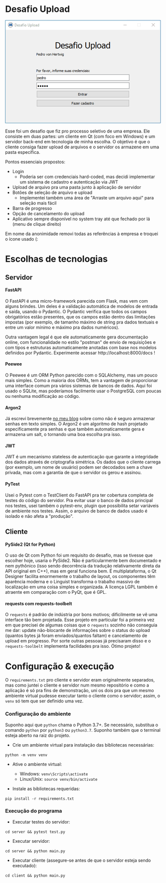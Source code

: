 # Desafio Upload

![Demonstração](demo/demo.gif)

Esse foi um desafio que fiz pro processo seletivo de uma empresa. Ele consiste em duas partes: um cliente em Qt (com 
foco em Windows) e um servidor back-end em tecnologia de minha escolha. O objetivo é que o cliente consiga fazer upload
de arquivos e o servidor os armazene em uma pasta específica. 

Pontos essenciais propostos:

* Login
  * Poderia ser com credenciais hard-coded, mas decidi implementar um sistema de cadastro e autenticação via JWT
* Upload de arquivo pra uma pasta junto à aplicação de servidor
* Botões de seleção de arquivo e upload
  * Implementei também uma área de "Arraste um arquivo aqui" para seleção mais fácil
* Barra de progresso
* Opção de cancelamento do upload
* Aplicativo sempre disponível no system tray até que fechado por lá (menu de clique direito)

Em nome da anonimidade removi todas as referências à empresa e troquei o ícone usado (: 

# Escolhas de tecnologias

## Servidor

#### FastAPI

O FastAPI é uma micro-framework parecida com Flask, mas vem com alguns brindes. Um deles é a validação automática 
de modelos de entrada e saída, usando o Pydantic. O Pydantic verifica que todos os campos obrigatórios estão presentes,
que os campos estão dentro das limitações impostas (por exemplo, de tamanho máximo de string pra dados textuais e entre 
um valor mínimo e máximo pra dados numéricos).

Outra vantagem legal é que ele automaticamente gera documentação online, com funcionalidade no estilo "postman" de
envio de requisições e com tipos e estruturas automaticamente anotadas com base nos modelos definidos por Pydantic.
Experimente acessar http://localhost:8000/docs ! 

#### Peewee

O Peewee é um ORM Python parecido com o SQLAlchemy, mas um pouco mais simples. Como a maioria dos ORMs, tem a vantagem 
de proporcionar uma interface comum pra vários sistemas de bancos de dados. Aqui foi usado o SQLite, mas poderíamos 
facilmente usar o PostgreSQL com poucas ou nenhuma modificação ao código.

#### Argon2

Já escrevi brevemente [no meu blog](https://pedrovhb.com/como-sites-com-login-nao-guardam-sua-senha-e-porque-nao-devem/)
 sobre como não é seguro armazenar senhas em texto simples. O Argon2 é um algoritmo de hash projetado especificamente 
pra senhas e que também automaticamente gera e armazena um salt, o tornando uma boa escolha pra isso.

#### JWT

JWT é um mecanismo stateless de autenticação que garante a integridade dos dados através de criptografia simétrica.
Os dados que o cliente carrega (por exemplo, um nome de usuário) podem ser decodados sem a chave privada, mas com 
a garantia de que o servidor os gerou e assinou.

#### PyTest

Usei o Pytest com o TestClient do FastAPI pra ter cobertura completa de testes do código do servidor. Pra evitar
usar o banco de dados principal nos testes, usei também o pytest-env, plugin que possibilita setar variáveis de ambiente
nos testes. Assim, o arquivo de banco de dados usado é isolado e não afeta a "produção".

## Cliente

#### PySide2 (Qt for Python)

O uso de Qt com Python foi um requisito do desafio, mas se tivesse que escolher hoje, usaria o PySide2. Não é 
particularmente bem documentado e nem pythônico (isso sendo decorrência da tradução relativamente direta da API original
em C++), mas em geral funciona bem. É multiplataforma, o Qt Designer facilita enormemente o trabalho de layout, os 
componentes têm aparência moderna e o Linguist transforma o trabalho massivo de localização em uma coisa simples e 
organizada. A licença LGPL também é atraente em comparação com o PyQt, que é GPL.

#### requests com requests-toolbelt

O `requests` é padrão de indústria por bons motivos; dificilmente se vê uma interface tão bem projetada. Esse projeto
em particular foi a primeira vez em que precisei de algumas coisas que o `requests` sozinho não conseguia me dar: 
update não-blocante de informações sobre o status do upload (quantos bytes já foram enviados/quantos faltam) e 
cancelamento de upload em progresso. Por sorte outras pessoas já precisaram disso e o `requests-toolbelt` implementa
facilidades pra isso. Ótimo projeto! 


# Configuração & execução

O `requirements.txt` pro cliente e servidor eram originalmente separados, mas como juntei o cliente e servidor num mesmo
repositório e como a aplicação é só pra fins de demonstração, uni os dois pra que um mesmo ambiente virtual pudesse 
executar tanto o cliente como o servidor; assim, o `venv` só tem que ser definido uma vez.

### Configuração do ambiente

Suponho aqui que `python` chama o Python 3.7+. Se necessário, substitua o comando `python` por `python3` ou 
`python3.7`. Suponho também que o terminal esteja aberto na raiz do projeto.

* Crie um ambiente virtual para instalação das bibliotecas necessárias:

`python -m venv venv`

* Ative o ambiente virtual:

  * Windows: `venv\Scripts\activate`
  * Linux/Unix: `source venv/bin/activate`

* Instale as bibliotecas requeridas:

`pip install -r requirements.txt`

### Execução do programa

* Executar testes do servidor:

`cd server && pytest test.py`

* Executar servidor:

`cd server && python main.py`

* Executar cliente (assegure-se antes de que o servidor esteja sendo executado):

`cd client && python main.py`